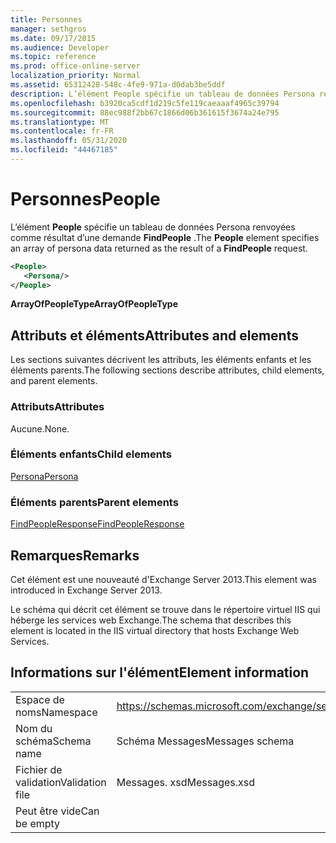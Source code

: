 ```yaml
---
title: Personnes
manager: sethgros
ms.date: 09/17/2015
ms.audience: Developer
ms.topic: reference
ms.prod: office-online-server
localization_priority: Normal
ms.assetid: 65312428-548c-4fe9-971a-d0dab3be5ddf
description: L’élément People spécifie un tableau de données Persona renvoyées comme résultat d’une demande FindPeople.
ms.openlocfilehash: b3920ca5cdf1d219c5fe119caeaaaf4965c39794
ms.sourcegitcommit: 88ec988f2bb67c1866d06b361615f3674a24e795
ms.translationtype: MT
ms.contentlocale: fr-FR
ms.lasthandoff: 05/31/2020
ms.locfileid: "44467185"
---
```

# <a name="people"></a><span data-ttu-id="bf840-103">Personnes</span><span class="sxs-lookup"><span data-stu-id="bf840-103">People</span></span>

<span data-ttu-id="bf840-104">L’élément **People** spécifie un tableau de données Persona renvoyées comme résultat d’une demande **FindPeople** .</span><span class="sxs-lookup"><span data-stu-id="bf840-104">The **People** element specifies an array of persona data returned as the result of a **FindPeople** request.</span></span> 
  
```XML
<People>
   <Persona/>
</People>
```

<span data-ttu-id="bf840-105">**ArrayOfPeopleType**</span><span class="sxs-lookup"><span data-stu-id="bf840-105">**ArrayOfPeopleType**</span></span>

## <a name="attributes-and-elements"></a><span data-ttu-id="bf840-106">Attributs et éléments</span><span class="sxs-lookup"><span data-stu-id="bf840-106">Attributes and elements</span></span>

<span data-ttu-id="bf840-107">Les sections suivantes décrivent les attributs, les éléments enfants et les éléments parents.</span><span class="sxs-lookup"><span data-stu-id="bf840-107">The following sections describe attributes, child elements, and parent elements.</span></span>
  
### <a name="attributes"></a><span data-ttu-id="bf840-108">Attributs</span><span class="sxs-lookup"><span data-stu-id="bf840-108">Attributes</span></span>

<span data-ttu-id="bf840-109">Aucune.</span><span class="sxs-lookup"><span data-stu-id="bf840-109">None.</span></span>
  
### <a name="child-elements"></a><span data-ttu-id="bf840-110">Éléments enfants</span><span class="sxs-lookup"><span data-stu-id="bf840-110">Child elements</span></span>

[<span data-ttu-id="bf840-111">Persona</span><span class="sxs-lookup"><span data-stu-id="bf840-111">Persona</span></span>](persona.md)
  
### <a name="parent-elements"></a><span data-ttu-id="bf840-112">Éléments parents</span><span class="sxs-lookup"><span data-stu-id="bf840-112">Parent elements</span></span>

[<span data-ttu-id="bf840-113">FindPeopleResponse</span><span class="sxs-lookup"><span data-stu-id="bf840-113">FindPeopleResponse</span></span>](findpeopleresponse.md)
  
## <a name="remarks"></a><span data-ttu-id="bf840-114">Remarques</span><span class="sxs-lookup"><span data-stu-id="bf840-114">Remarks</span></span>

<span data-ttu-id="bf840-115">Cet élément est une nouveauté d'Exchange Server 2013.</span><span class="sxs-lookup"><span data-stu-id="bf840-115">This element was introduced in Exchange Server 2013.</span></span>
  
<span data-ttu-id="bf840-116">Le schéma qui décrit cet élément se trouve dans le répertoire virtuel IIS qui héberge les services web Exchange.</span><span class="sxs-lookup"><span data-stu-id="bf840-116">The schema that describes this element is located in the IIS virtual directory that hosts Exchange Web Services.</span></span>
  
## <a name="element-information"></a><span data-ttu-id="bf840-117">Informations sur l'élément</span><span class="sxs-lookup"><span data-stu-id="bf840-117">Element information</span></span>

|||
|:-----|:-----|
|<span data-ttu-id="bf840-118">Espace de noms</span><span class="sxs-lookup"><span data-stu-id="bf840-118">Namespace</span></span>  <br/> |https://schemas.microsoft.com/exchange/services/2006/messages  <br/> |
|<span data-ttu-id="bf840-119">Nom du schéma</span><span class="sxs-lookup"><span data-stu-id="bf840-119">Schema name</span></span>  <br/> |<span data-ttu-id="bf840-120">Schéma Messages</span><span class="sxs-lookup"><span data-stu-id="bf840-120">Messages schema</span></span>  <br/> |
|<span data-ttu-id="bf840-121">Fichier de validation</span><span class="sxs-lookup"><span data-stu-id="bf840-121">Validation file</span></span>  <br/> |<span data-ttu-id="bf840-122">Messages. xsd</span><span class="sxs-lookup"><span data-stu-id="bf840-122">Messages.xsd</span></span>  <br/> |
|<span data-ttu-id="bf840-123">Peut être vide</span><span class="sxs-lookup"><span data-stu-id="bf840-123">Can be empty</span></span>  <br/> ||
   

